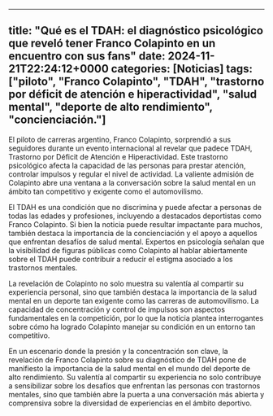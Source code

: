 
---
title: "Qué es el TDAH: el diagnóstico psicológico que reveló tener Franco Colapinto en un encuentro con sus fans"
date: 2024-11-21T22:24:12+0000
categories: [Noticias]
tags: ["piloto", "Franco Colapinto", "TDAH", "trastorno por déficit de atención e hiperactividad", "salud mental", "deporte de alto rendimiento", "concienciación."]
---

El piloto de carreras argentino, Franco Colapinto, sorprendió a sus seguidores durante un evento internacional al revelar que padece TDAH, Trastorno por Déficit de Atención e Hiperactividad. Este trastorno psicológico afecta la capacidad de las personas para prestar atención, controlar impulsos y regular el nivel de actividad. La valiente admisión de Colapinto abre una ventana a la conversación sobre la salud mental en un ámbito tan competitivo y exigente como el automovilismo.

El TDAH es una condición que no discrimina y puede afectar a personas de todas las edades y profesiones, incluyendo a destacados deportistas como Franco Colapinto. Si bien la noticia puede resultar impactante para muchos, también destaca la importancia de la concienciación y el apoyo a aquellos que enfrentan desafíos de salud mental. Expertos en psicología señalan que la visibilidad de figuras públicas como Colapinto al hablar abiertamente sobre el TDAH puede contribuir a reducir el estigma asociado a los trastornos mentales.

La revelación de Colapinto no solo muestra su valentía al compartir su experiencia personal, sino que también destaca la importancia de la salud mental en un deporte tan exigente como las carreras de automovilismo. La capacidad de concentración y control de impulsos son aspectos fundamentales en la competición, por lo que la noticia plantea interrogantes sobre cómo ha logrado Colapinto manejar su condición en un entorno tan competitivo.

En un escenario donde la presión y la concentración son clave, la revelación de Franco Colapinto sobre su diagnóstico de TDAH pone de manifiesto la importancia de la salud mental en el mundo del deporte de alto rendimiento. Su valentía al compartir su experiencia no solo contribuye a sensibilizar sobre los desafíos que enfrentan las personas con trastornos mentales, sino que también abre la puerta a una conversación más abierta y comprensiva sobre la diversidad de experiencias en el ámbito deportivo.
    
